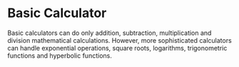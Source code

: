 # Basic Calculator

Basic calculators can do only addition, subtraction, multiplication and division mathematical calculations. However, more sophisticated calculators can handle exponential operations, square roots, logarithms, trigonometric functions and hyperbolic functions.

